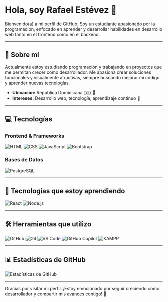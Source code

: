 # Hola, soy Rafael Estévez 👋

Bienvenido(a) a mi perfil de GitHub. Soy un estudiante apasionado por la programación, enfocado en aprender y desarrollar habilidades en desarrollo web tanto en el frontend como en el backend.

---

## 🌟 Sobre mí
Actualmente estoy estudiando programación y trabajando en proyectos que me permitan crecer como desarrollador. Me apasiona crear soluciones funcionales y visualmente atractivas, siempre buscando mejorar mi código y aprender nuevas tecnologías.

- **Ubicación:** República Dominicana 🇩🇴 📍
- **Intereses:** Desarrollo web, tecnología, aprendizaje continuo 🎯

---

## 💻 Tecnologías

### Frontend & Frameworks
![HTML](https://img.shields.io/badge/HTML5-E34F26?style=for-the-badge&logo=html5&logoColor=white) ![CSS](https://img.shields.io/badge/CSS3-1572B6?style=for-the-badge&logo=css3&logoColor=white) ![JavaScript](https://img.shields.io/badge/JavaScript-F7DF1E?style=for-the-badge&logo=javascript&logoColor=black) ![Bootstrap](https://img.shields.io/badge/Bootstrap-563D7C?style=for-the-badge&logo=bootstrap&logoColor=white)

### Bases de Datos
![PostgreSQL](https://img.shields.io/badge/PostgreSQL-336791?style=for-the-badge&logo=postgresql&logoColor=white)

---

## 🚀 Tecnologías que estoy aprendiendo
![React](https://img.shields.io/badge/React-61DAFB?style=for-the-badge&logo=react&logoColor=black) ![Node.js](https://img.shields.io/badge/Node.js-339933?style=for-the-badge&logo=node.js&logoColor=white)

---

## 🛠️ Herramientas que utilizo
![GitHub](https://img.shields.io/badge/GitHub-181717?style=for-the-badge&logo=github&logoColor=white) ![Git](https://img.shields.io/badge/Git-F05032?style=for-the-badge&logo=git&logoColor=white) ![VS Code](https://img.shields.io/badge/VS_Code-007ACC?style=for-the-badge&logo=visual-studio-code&logoColor=white) ![GitHub Copilot](https://img.shields.io/badge/Copilot-000000?style=for-the-badge&logo=github&logoColor=white) ![XAMPP](https://img.shields.io/badge/XAMPP-FB7A24?style=for-the-badge&logo=xampp&logoColor=white) 

---

## 📊 Estadísticas de GitHub
![Estadísticas de GitHub](https://github-readme-stats.vercel.app/api?username=rafaelestevezdev&show_icons=true&theme=minimal)

---

Gracias por visitar mi perfil. ¡Estoy emocionado por seguir creciendo como desarrollador y compartir mis avances contigo! 🌱
